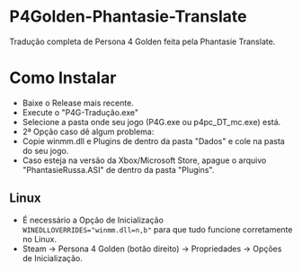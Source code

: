 # P4Golden-Phantasie-Translate
Tradução completa de Persona 4 Golden feita pela Phantasie Translate.

# Como Instalar

- Baixe o Release mais recente.
- Execute o "P4G-Tradução.exe"
- Selecione a pasta onde seu jogo (P4G.exe ou p4pc_DT_mc.exe) está.
- 2ª Opção caso dê algum problema:
- Copie winmm.dll e Plugins de dentro da pasta "Dados" e cole na pasta do seu jogo.
- Caso esteja na versão da Xbox/Microsoft Store, apague o arquivo "PhantasieRussa.ASI" de dentro da pasta "Plugins".

## Linux
- É necessário a Opção de Inicialização ``WINEDLLOVERRIDES="winmm.dll=n,b"`` para que tudo funcione corretamente no Linux.
- Steam -> Persona 4 Golden (botão direito) -> Propriedades -> Opções de Inicialização.
